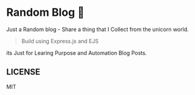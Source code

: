 # Random Blog 🦄

Just a Random blog - Share a thing that I Collect from the unicorn world.

> Build using Express.js and EJS

its Just for Learing Purpose and Automation Blog Posts.

## LICENSE

MIT
